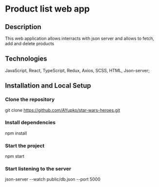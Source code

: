 # Product list web app

## Description
  This web application allows interracts with json server and allows to fetch, add and delete products

## Technologies
  JavaScript, React, TypeScript, Redux, Axios, SCSS, HTML, Json-server;

## Installation and Local Setup
  ### Clone the repository
  git clone https://github.com/AYupko/star-wars-heroes.git

  ### Install dependencies
  npm install

  ### Start the project
  npm start

  ### Start listening to the server
  json-server --watch public/db.json --port 5000


